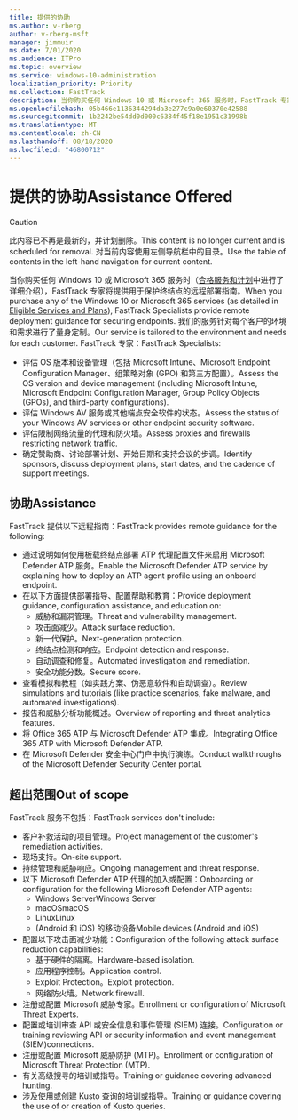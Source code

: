 ```yaml
---
title: 提供的协助
ms.author: v-rberg
author: v-rberg-msft
manager: jimmuir
ms.date: 7/01/2020
ms.audience: ITPro
ms.topic: overview
ms.service: windows-10-administration
localization_priority: Priority
ms.collection: FastTrack
description: 当你购买任何 Windows 10 或 Microsoft 365 服务时，FastTrack 专家将提供用于保护终结点的远程部署指南。 我们的服务针对每个客户的环境和需求进行了量身定制。
ms.openlocfilehash: 05b466e1136344294da3e277c9a0e60370e42588
ms.sourcegitcommit: 1b2242be54dd0d000c6384f45f18e1951c31998b
ms.translationtype: MT
ms.contentlocale: zh-CN
ms.lasthandoff: 08/18/2020
ms.locfileid: "46800712"
---
```

# <a name="assistance-offered"></a><span data-ttu-id="21b96-104">提供的协助</span><span class="sxs-lookup"><span data-stu-id="21b96-104">Assistance Offered</span></span>  

> [!CAUTION]
> <span data-ttu-id="21b96-105">此内容已不再是最新的，并计划删除。</span><span class="sxs-lookup"><span data-stu-id="21b96-105">This content is no longer current and is scheduled for removal.</span></span> <span data-ttu-id="21b96-106">对当前内容使用左侧导航栏中的目录。</span><span class="sxs-lookup"><span data-stu-id="21b96-106">Use the table of contents in the left-hand navigation for current content.</span></span>

<span data-ttu-id="21b96-107">当你购买任何 Windows 10 或 Microsoft 365 服务时（[合格服务和计划](M365-eligible-services-and-plans.md)中进行了详细介绍），FastTrack 专家将提供用于保护终结点的远程部署指南。</span><span class="sxs-lookup"><span data-stu-id="21b96-107">When you purchase any of the Windows 10 or Microsoft 365 services (as detailed in [Eligible Services and Plans](M365-eligible-services-and-plans.md)), FastTrack Specialists provide remote deployment guidance for securing endpoints.</span></span> <span data-ttu-id="21b96-108">我们的服务针对每个客户的环境和需求进行了量身定制。</span><span class="sxs-lookup"><span data-stu-id="21b96-108">Our service is tailored to the environment and needs for each customer.</span></span> <span data-ttu-id="21b96-109">FastTrack 专家：</span><span class="sxs-lookup"><span data-stu-id="21b96-109">FastTrack Specialists:</span></span>
- <span data-ttu-id="21b96-110">评估 OS 版本和设备管理（包括 Microsoft Intune、Microsoft Endpoint Configuration Manager、组策略对象 (GPO) 和第三方配置）。</span><span class="sxs-lookup"><span data-stu-id="21b96-110">Assess the OS version and device management (including Microsoft Intune, Microsoft Endpoint Configuration Manager, Group Policy Objects (GPOs), and third-party configurations).</span></span>
- <span data-ttu-id="21b96-111">评估 Windows AV 服务或其他端点安全软件的状态。</span><span class="sxs-lookup"><span data-stu-id="21b96-111">Assess the status of your Windows AV services or other endpoint security software.</span></span>
- <span data-ttu-id="21b96-112">评估限制网络流量的代理和防火墙。</span><span class="sxs-lookup"><span data-stu-id="21b96-112">Assess proxies and firewalls restricting network traffic.</span></span>
- <span data-ttu-id="21b96-113">确定赞助商、讨论部署计划、开始日期和支持会议的步调。</span><span class="sxs-lookup"><span data-stu-id="21b96-113">Identify sponsors, discuss deployment plans, start dates, and the cadence of support meetings.</span></span>

## <a name="assistance"></a><span data-ttu-id="21b96-114">协助</span><span class="sxs-lookup"><span data-stu-id="21b96-114">Assistance</span></span>

<span data-ttu-id="21b96-115">FastTrack 提供以下远程指南：</span><span class="sxs-lookup"><span data-stu-id="21b96-115">FastTrack provides remote guidance for the following:</span></span>
- <span data-ttu-id="21b96-116">通过说明如何使用板载终结点部署 ATP 代理配置文件来启用 Microsoft Defender ATP 服务。</span><span class="sxs-lookup"><span data-stu-id="21b96-116">Enable the Microsoft Defender ATP service by explaining how to deploy an ATP agent profile using an onboard endpoint.</span></span>
- <span data-ttu-id="21b96-117">在以下方面提供部署指导、配置帮助和教育：</span><span class="sxs-lookup"><span data-stu-id="21b96-117">Provide deployment guidance, configuration assistance, and education on:</span></span>
    - <span data-ttu-id="21b96-118">威胁和漏洞管理。</span><span class="sxs-lookup"><span data-stu-id="21b96-118">Threat and vulnerability management.</span></span>
    - <span data-ttu-id="21b96-119">攻击面减少。</span><span class="sxs-lookup"><span data-stu-id="21b96-119">Attack surface reduction.</span></span>
    - <span data-ttu-id="21b96-120">新一代保护。</span><span class="sxs-lookup"><span data-stu-id="21b96-120">Next-generation protection.</span></span>
    - <span data-ttu-id="21b96-121">终结点检测和响应。</span><span class="sxs-lookup"><span data-stu-id="21b96-121">Endpoint detection and response.</span></span>
    - <span data-ttu-id="21b96-122">自动调查和修复。</span><span class="sxs-lookup"><span data-stu-id="21b96-122">Automated investigation and remediation.</span></span>
    - <span data-ttu-id="21b96-123">安全功能分数。</span><span class="sxs-lookup"><span data-stu-id="21b96-123">Secure score.</span></span>
- <span data-ttu-id="21b96-124">查看模拟和教程（如实践方案、伪恶意软件和自动调查）。</span><span class="sxs-lookup"><span data-stu-id="21b96-124">Review simulations and tutorials (like practice scenarios, fake malware, and automated investigations).</span></span>
- <span data-ttu-id="21b96-125">报告和威胁分析功能概述。</span><span class="sxs-lookup"><span data-stu-id="21b96-125">Overview of reporting and threat analytics features.</span></span>
- <span data-ttu-id="21b96-126">将 Office 365 ATP 与 Microsoft Defender ATP 集成。</span><span class="sxs-lookup"><span data-stu-id="21b96-126">Integrating Office 365 ATP with Microsoft Defender ATP.</span></span>
- <span data-ttu-id="21b96-127">在 Microsoft Defender 安全中心门户中执行演练。</span><span class="sxs-lookup"><span data-stu-id="21b96-127">Conduct walkthroughs of the Microsoft Defender Security Center portal.</span></span>

## <a name="out-of-scope"></a><span data-ttu-id="21b96-128">超出范围</span><span class="sxs-lookup"><span data-stu-id="21b96-128">Out of scope</span></span>

<span data-ttu-id="21b96-129">FastTrack 服务不包括：</span><span class="sxs-lookup"><span data-stu-id="21b96-129">FastTrack services don't include:</span></span>
- <span data-ttu-id="21b96-130">客户补救活动的项目管理。</span><span class="sxs-lookup"><span data-stu-id="21b96-130">Project management of the customer's remediation activities.</span></span>
- <span data-ttu-id="21b96-131">现场支持。</span><span class="sxs-lookup"><span data-stu-id="21b96-131">On-site support.</span></span>
- <span data-ttu-id="21b96-132">持续管理和威胁响应。</span><span class="sxs-lookup"><span data-stu-id="21b96-132">Ongoing management and threat response.</span></span>
- <span data-ttu-id="21b96-133">以下 Microsoft Defender ATP 代理的加入或配置：</span><span class="sxs-lookup"><span data-stu-id="21b96-133">Onboarding or configuration for the following Microsoft Defender ATP agents:</span></span>
   - <span data-ttu-id="21b96-134">Windows Server</span><span class="sxs-lookup"><span data-stu-id="21b96-134">Windows Server</span></span>
   - <span data-ttu-id="21b96-135">macOS</span><span class="sxs-lookup"><span data-stu-id="21b96-135">macOS</span></span>
   - <span data-ttu-id="21b96-136">Linux</span><span class="sxs-lookup"><span data-stu-id="21b96-136">Linux</span></span>
   - <span data-ttu-id="21b96-137"> (Android 和 iOS) 的移动设备</span><span class="sxs-lookup"><span data-stu-id="21b96-137">Mobile devices (Android and iOS)</span></span>
- <span data-ttu-id="21b96-138">配置以下攻击面减少功能：</span><span class="sxs-lookup"><span data-stu-id="21b96-138">Configuration of the following attack surface reduction capabilities:</span></span>
    - <span data-ttu-id="21b96-139">基于硬件的隔离。</span><span class="sxs-lookup"><span data-stu-id="21b96-139">Hardware-based isolation.</span></span>
    - <span data-ttu-id="21b96-140">应用程序控制。</span><span class="sxs-lookup"><span data-stu-id="21b96-140">Application control.</span></span>
    - <span data-ttu-id="21b96-141">Exploit Protection。</span><span class="sxs-lookup"><span data-stu-id="21b96-141">Exploit protection.</span></span>
    - <span data-ttu-id="21b96-142">网络防火墙。</span><span class="sxs-lookup"><span data-stu-id="21b96-142">Network firewall.</span></span>
- <span data-ttu-id="21b96-143">注册或配置 Microsoft 威胁专家。</span><span class="sxs-lookup"><span data-stu-id="21b96-143">Enrollment or configuration of Microsoft Threat Experts.</span></span>
- <span data-ttu-id="21b96-144">配置或培训审查 API 或安全信息和事件管理 (SIEM) 连接。</span><span class="sxs-lookup"><span data-stu-id="21b96-144">Configuration or training reviewing API or security information and event management (SIEM)connections.</span></span>
- <span data-ttu-id="21b96-145">注册或配置 Microsoft 威胁防护 (MTP)。</span><span class="sxs-lookup"><span data-stu-id="21b96-145">Enrollment or configuration of Microsoft Threat Protection (MTP).</span></span>
- <span data-ttu-id="21b96-146">有关高级搜寻的培训或指导。</span><span class="sxs-lookup"><span data-stu-id="21b96-146">Training or guidance covering advanced hunting.</span></span>
- <span data-ttu-id="21b96-147">涉及使用或创建 Kusto 查询的培训或指导。</span><span class="sxs-lookup"><span data-stu-id="21b96-147">Training or guidance covering the use of or creation of Kusto queries.</span></span>
